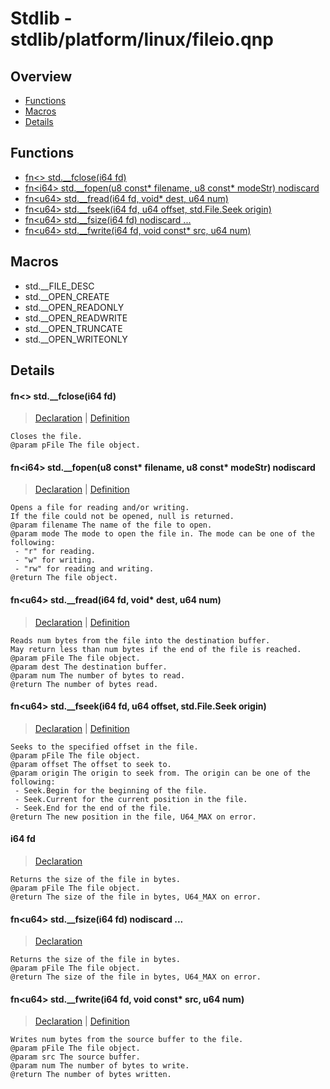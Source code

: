 
# Stdlib - stdlib/platform/linux/fileio.qnp

## Overview
 - [Functions](#functions)
 - [Macros](#macros)
 - [Details](#details)


## Functions
 - [fn\<\> std.__fclose(i64 fd)](#ref_e867971f564d362b0879dd5b5c2f0016)
 - [fn\<i64\> std.__fopen(u8 const* filename, u8 const* modeStr) nodiscard](#ref_9adc735223aa4f9dcf7fe6a91728ebb8)
 - [fn\<u64\> std.__fread(i64 fd, void* dest, u64 num)](#ref_537bdcb1682ebb5533faf7cdda5bd5f1)
 - [fn\<u64\> std.__fseek(i64 fd, u64 offset, std.File.Seek origin)](#ref_9a3244ca8e00b3a063a92ad446a951b1)
 - [fn\<u64\> std.__fsize(i64 fd) nodiscard ...](#ref_9369a68611b8f987e5f3704cfec2401f)
 - [fn\<u64\> std.__fwrite(i64 fd, void const* src, u64 num)](#ref_7ebf11b3da02555be58f4e4e5321cc10)

## Macros
 - std.__FILE_DESC
 - std.__OPEN_CREATE
 - std.__OPEN_READONLY
 - std.__OPEN_READWRITE
 - std.__OPEN_TRUNCATE
 - std.__OPEN_WRITEONLY

## Details
#### <a id="ref_e867971f564d362b0879dd5b5c2f0016"/>fn\<\> std.__fclose(i64 fd)
> [Declaration](/stdlib/platform/linux/fileio.qnp?plain=1#L61) | [Definition](/stdlib/platform/linux/fileio.qnp?plain=1#L140)
```qinp
Closes the file.
@param pFile The file object.
```
#### <a id="ref_9adc735223aa4f9dcf7fe6a91728ebb8"/>fn\<i64\> std.__fopen(u8 const* filename, u8 const* modeStr) nodiscard
> [Declaration](/stdlib/platform/linux/fileio.qnp?plain=1#L27) | [Definition](/stdlib/platform/linux/fileio.qnp?plain=1#L87)
```qinp
Opens a file for reading and/or writing.
If the file could not be opened, null is returned.
@param filename The name of the file to open.
@param mode The mode to open the file in. The mode can be one of the following:
 - "r" for reading.
 - "w" for writing.
 - "rw" for reading and writing.
@return The file object.
```
#### <a id="ref_537bdcb1682ebb5533faf7cdda5bd5f1"/>fn\<u64\> std.__fread(i64 fd, void* dest, u64 num)
> [Declaration](/stdlib/platform/linux/fileio.qnp?plain=1#L35) | [Definition](/stdlib/platform/linux/fileio.qnp?plain=1#L110)
```qinp
Reads num bytes from the file into the destination buffer.
May return less than num bytes if the end of the file is reached.
@param pFile The file object.
@param dest The destination buffer.
@param num The number of bytes to read.
@return The number of bytes read.
```
#### <a id="ref_9a3244ca8e00b3a063a92ad446a951b1"/>fn\<u64\> std.__fseek(i64 fd, u64 offset, std.File.Seek origin)
> [Declaration](/stdlib/platform/linux/fileio.qnp?plain=1#L52) | [Definition](/stdlib/platform/linux/fileio.qnp?plain=1#L124)
```qinp
Seeks to the specified offset in the file.
@param pFile The file object.
@param offset The offset to seek to.
@param origin The origin to seek from. The origin can be one of the following:
 - Seek.Begin for the beginning of the file.
 - Seek.Current for the current position in the file.
 - Seek.End for the end of the file.
@return The new position in the file, U64_MAX on error.
```
#### <a id="ref_c81cfecb66a99d799b853ee646eed0a7"/>i64 fd
> [Declaration](/stdlib/platform/linux/fileio.qnp?plain=1#L57)
```qinp
Returns the size of the file in bytes.
@param pFile The file object.
@return The size of the file in bytes, U64_MAX on error.
```
#### <a id="ref_9369a68611b8f987e5f3704cfec2401f"/>fn\<u64\> std.__fsize(i64 fd) nodiscard ...
> [Declaration](/stdlib/platform/linux/fileio.qnp?plain=1#L57)
```qinp
Returns the size of the file in bytes.
@param pFile The file object.
@return The size of the file in bytes, U64_MAX on error.
```
#### <a id="ref_7ebf11b3da02555be58f4e4e5321cc10"/>fn\<u64\> std.__fwrite(i64 fd, void const* src, u64 num)
> [Declaration](/stdlib/platform/linux/fileio.qnp?plain=1#L42) | [Definition](/stdlib/platform/linux/fileio.qnp?plain=1#L117)
```qinp
Writes num bytes from the source buffer to the file.
@param pFile The file object.
@param src The source buffer.
@param num The number of bytes to write.
@return The number of bytes written.
```

